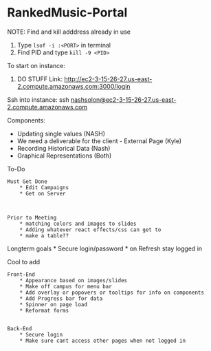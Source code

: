 # RankedMusic-Portal

NOTE: Find and kill adddress already in use
1. Type `lsof -i :<PORT>` in terminal
2. Find PID and type `kill -9 <PID>`

To start on instance:
1. DO STUFF
Link: http://ec2-3-15-26-27.us-east-2.compute.amazonaws.com:3000/login


Ssh into instance:
ssh nashsolon@ec2-3-15-26-27.us-east-2.compute.amazonaws.com

Components:
- Updating single values (NASH)
- We need a deliverable for the client - External Page (Kyle)
- Recording Historical Data (Nash)
- Graphical Representations (Both)



To-Do


    Must Get Done
        * Edit Campaigns
        * Get on Server



    Prior to Meeting
        * matching colors and images to slides
        * Adding whatever react effects/css can get to
        * make a table??


Longterm goals
    * Secure login/password
    * on Refresh stay logged in

Cool to add

    Front-End
        * Appearance based on images/slides
        * Make off campus for menu bar
        * Add overlay or popovers or tooltips for info on components
        * Add Progress bar for data
        * Spinner on page load
        * Reformat forms


    Back-End
        * Secure login
        * Make sure cant access other pages when not logged in
   